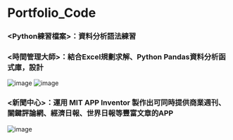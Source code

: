 # Portfolio_Code
### <Python練習檔案>：資料分析語法練習
### <時間管理大師>：結合Excel規劃求解、Python Pandas資料分析函式庫，設計
![image](https://user-images.githubusercontent.com/76078127/230697167-3e16c72f-df66-45ba-afad-ac2a035cf49b.png)
![image](https://user-images.githubusercontent.com/76078127/230697180-3b4a8e75-0d07-45bc-9305-a625d2cfcd76.png)

### <新聞中心>：運用 MIT APP Inventor 製作出可同時提供商業週刊、關鍵評論網、經濟日報、世界日報等豐富文章的APP
![image](https://user-images.githubusercontent.com/76078127/230697360-86afc8e3-75df-4216-85c4-3370737533d0.png)

